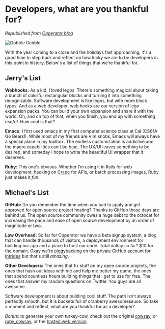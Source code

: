 # Developers, what are you thankful for?

*Republished from [Opperator blog](http://blog.opperator.com)*

![Gobble Gobble](http://media.tumblr.com/tumblr_lv2p4i5t8t1qzscwd.png)

With the year coming to a close and the holidays fast approaching, it's a
good time to step back and reflect on how lucky we are to be developers in
this point in history. Below's a list of things that we're thankful for.

## Jerry's List

**Webhooks:** As a kid, I loved legos. There's something magical about
taking a bunch of colorful rectangular blocks and turning it into something
recognizable. Software development is like legos, but with more block types.
And as a web developer, web hooks are our version of lego expansion packs.
You can build your own expansion and share it with the world. Oh, and on top
of that, when you finish, you end up with something *useful*. How cool is
that?

**Emacs:** I first used emacs in my first computer science class at Cal
(CS61A Go Bears!). While most of my friends are Vim snobs, Emacs will always
have a special place in my toolbox. The endless customization is addictive
and the macro capabilities can't be beat. The UX/UI leaves something to be
desired, and someday I hope to write the beautiful UI wrapper that it
deserves.

**Ruby:** This one's obvious. Whether I'm using it in Rails for web
development, hacking on [Grape](http://github.com/intridea/grape) for APIs,
or batch processing images, Ruby just makes it *fun*.

## Michael's List

**GitHub:** Do you remember the time when you had to apply and get approved for open source project hosting? Thanks to GitHub those days are behind us. The open source community owes a huge debt to the octocat for increasing the pace and ease of open source development by an order of magnitude or two.

**Low Overhead:** So far for Opperator we have a beta signup system, a blog that can handle thousands of visitors, a deployment environment for building our app and a place to host our code. Total outlay so far? $10 for the domain. Okay we're piggybacking on the private GitHub account for [Intridea](http://intridea.com) but that's still *amazing*.

**Other Developers:** The ones that fix stuff on my open source projects, the ones that hash out ideas with me and help me better my game, the ones that spend countless hours building things that I get to use for free. The ones that answer my random questions on Twitter. You guys are all awesome.

Software development is about building cool stuff. The path isn't always perfectly
smooth, but it is buckets full of cranberry awesomesauce. So take a moment and reflect, what are you thankful for as a developer?

*Bonus*: to generate your own turkey-cow, check out the original [cowsay](http://www.nog.net/~tony/warez/cowsay.shtml), or [ruby_cowsay](https://github.com/PatrickTulskie/ruby_cowsay), or the [hosted web version](http://cowsay.heroku.com).
